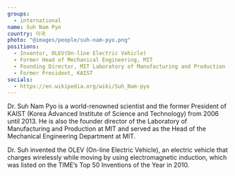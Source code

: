 ```yaml
---
groups:
  - international
name: Suh Nam Pyo
country: 미국
photo: "@images/people/suh-nam-pyo.png"
positions:
  - Inventor, OLEV(On-line Electric Vehicle)
  - Former Head of Mechanical Engineering, MIT
  - Founding Director, MIT Laboratory of Manufacturing and Production
  - Former President, KAIST
socials:
  - https://en.wikipedia.org/wiki/Suh_Nam-pyo
---
```


Dr. Suh Nam Pyo is a world-renowned scientist and the former President of KAIST (Korea Advanced Institute of Science and Technology) from 2006 until 2013. He is also the founder director of the Laboratory of Manufacturing and Production at MIT and served as the Head of the Mechanical Engineering Department at MIT.

Dr. Suh invented the OLEV (On-line Electric Vehicle), an electric vehicle that charges wirelessly while moving by using electromagnetic induction, which was listed on the TIME’s Top 50 Inventions of the Year in 2010.
